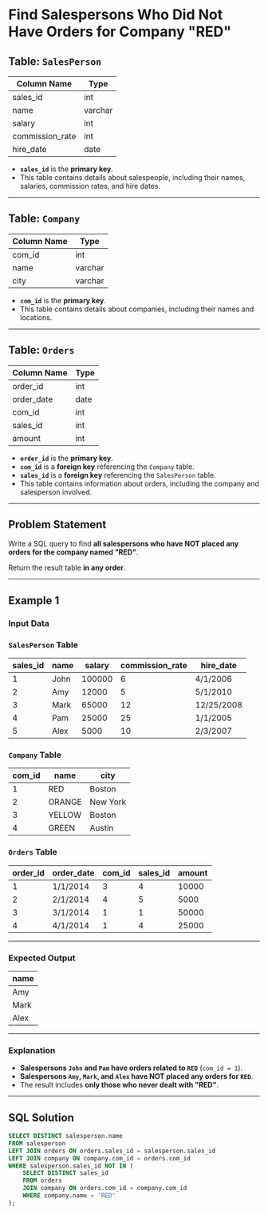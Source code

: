 # Find Salespersons Who Did Not Have Orders for Company "RED"

## **Table: `SalesPerson`**

| Column Name     | Type    |
|-----------------|---------|
| sales_id        | int     |
| name            | varchar |
| salary          | int     |
| commission_rate | int     |
| hire_date       | date    |

- **`sales_id`** is the **primary key**.
- This table contains details about salespeople, including their names, salaries, commission rates, and hire dates.

---

## **Table: `Company`**

| Column Name | Type    |
|-------------|---------|
| com_id      | int     |
| name        | varchar |
| city        | varchar |

- **`com_id`** is the **primary key**.
- This table contains details about companies, including their names and locations.

---

## **Table: `Orders`**

| Column Name | Type  |
|-------------|-------|
| order_id    | int   |
| order_date  | date  |
| com_id      | int   |
| sales_id    | int   |
| amount      | int   |

- **`order_id`** is the **primary key**.
- **`com_id`** is a **foreign key** referencing the `Company` table.
- **`sales_id`** is a **foreign key** referencing the `SalesPerson` table.
- This table contains information about orders, including the company and salesperson involved.

---

## **Problem Statement**

Write a SQL query to find **all salespersons who have NOT placed any orders for the company named "RED"**.

Return the result table **in any order**.

---

## **Example 1**

### **Input Data**

### **`SalesPerson` Table**
| sales_id | name | salary | commission_rate | hire_date  |
|----------|------|--------|-----------------|------------|
| 1        | John | 100000 | 6               | 4/1/2006   |
| 2        | Amy  | 12000  | 5               | 5/1/2010   |
| 3        | Mark | 65000  | 12              | 12/25/2008 |
| 4        | Pam  | 25000  | 25              | 1/1/2005   |
| 5        | Alex | 5000   | 10              | 2/3/2007   |

### **`Company` Table**
| com_id | name   | city     |
|--------|--------|----------|
| 1      | RED    | Boston   |
| 2      | ORANGE | New York |
| 3      | YELLOW | Boston   |
| 4      | GREEN  | Austin   |

### **`Orders` Table**
| order_id | order_date | com_id | sales_id | amount |
|----------|------------|--------|----------|--------|
| 1        | 1/1/2014   | 3      | 4        | 10000  |
| 2        | 2/1/2014   | 4      | 5        | 5000   |
| 3        | 3/1/2014   | 1      | 1        | 50000  |
| 4        | 4/1/2014   | 1      | 4        | 25000  |

---

### **Expected Output**
| name  |
|-------|
| Amy   |
| Mark  |
| Alex  |

---

### **Explanation**
- **Salespersons `John` and `Pam` have orders related to `RED`** (`com_id = 1`).
- **Salespersons `Amy`, `Mark`, and `Alex` have NOT placed any orders for `RED`**.
- The result includes **only those who never dealt with "RED"**.

---

## **SQL Solution**
```sql
SELECT DISTINCT salesperson.name 
FROM salesperson 
LEFT JOIN orders ON orders.sales_id = salesperson.sales_id 
LEFT JOIN company ON company.com_id = orders.com_id 
WHERE salesperson.sales_id NOT IN (
    SELECT DISTINCT sales_id 
    FROM orders 
    JOIN company ON orders.com_id = company.com_id 
    WHERE company.name = 'RED'
);
